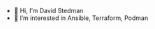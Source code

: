 - 👋 Hi, I’m David Stedman
- 👀 I’m interested in Ansible, Terraform, Podman


<!---
dstedmancmc/dstedmancmc is a ✨ special ✨ repository because its `README.md` (this file) appears on your GitHub profile.
You can click the Preview link to take a look at your changes.
--->
